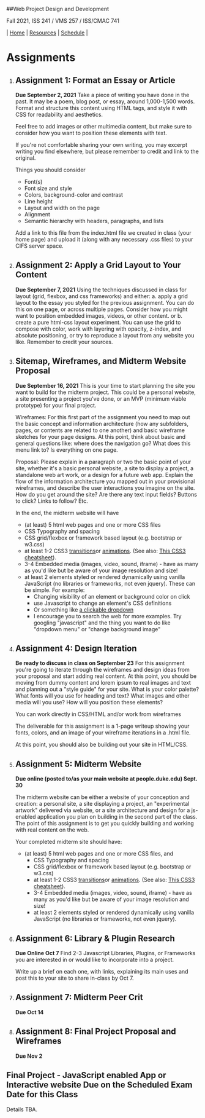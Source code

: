 ##Web Project Design and Development

Fall 2021, ISS 241 / VMS 257 / ISS/CMAC 741

| [Home](./) | [Resources](./resources.md) | [Schedule](./schedule.md) |

# Assignments

1. ## Assignment 1: Format an Essay or Article

   **Due September 2, 2021**
   Take a piece of writing you have done in the past. It may be a poem, blog post, or essay, around 1,000-1,500 words. Format and structure this content using HTML tags, and style it with CSS for readability and aesthetics.

   Feel free to add images or other multimedia content, but make sure to consider how you want to position these elements with text.

   If you're not comfortable sharing your own writing, you may excerpt writing you find elsewhere, but please remember to credit and link to the original.

   Things you should consider

   - Font(s)
   - Font size and style
   - Colors, background-color and contrast
   - Line height
   - Layout and width on the page
   - Alignment
   - Semantic hierarchy with headers, paragraphs, and lists

   Add a link to this file from the index.html file we created in class (your home page) and upload it (along with any necessary .css files) to your CIFS server space.

2. ## Assignment 2: Apply a Grid Layout to Your Content

   **Due September 7, 2021**
   Using the techniques discussed in class for layout (grid, flexbox, and css frameworks) and either:
   a. apply a grid layout to the essay you styled for the previous assignment. You can do this on one page, or across multiple pages. Consider how you might want to position embedded images, videos, or other content.
   or
   b. create a pure html-css layout experiment. You can use the grid to compose with color, work with layering with opacity, z-index, and absolute positioning, or try to reproduce a layout from any website you like. Remember to credit your sources.

3. ## Sitemap, Wireframes, and Midterm Website Proposal

   **Due September 16, 2021**
   This is your time to start planning the site you want to build for the midterm project. This could be a personal website, a site presenting a project you've done, or an MVP (minimum viable prototype) for your final project.

   Wireframes: For this first part of the assignment you need to map out the basic concept and information architecture (how any subfolders, pages, or contents are related to one another) and basic wireframe sketches for your page designs. At this point, think about basic and general questions like: where does the navigation go? What does this menu link to? Is everything on one page.

   Proposal: Please explain in a paragraph or two the basic point of your site, whether it's a basic personal website, a site to display a project, a standalone web art work, or a design for a future web app. Explain the flow of the information architecture you mapped out in your provisional wireframes, and describe the user interactions you imagine on the site. How do you get around the site? Are there any text input fields? Buttons to click? Links to follow? Etc.

   In the end, the midterm website will have

   - (at least) 5 html web pages and one or more CSS files
   - CSS Typography and spacing
   - CSS grid/flexbox or framework based layout (e.g. bootstrap or w3.css)
   - at least 1-2 CSS3 [transitions](https://www.w3schools.com/css/css3_transitions.asp)or [animations](https://www.w3schools.com/css/css3_animations.asp). (See also: [This CSS3 cheatsheet](https://www.kirupa.com/html5/css_transitions_cheatsheet.htm)).
   - 3-4 Embedded media (images, video, sound, iframe) - have as many as you'd like but be aware of your image resolution and size!
   - at least 2 elements styled or rendered dynamically using vanilla JavaScript (no libraries or frameworks, not even jquery). These can be simple. For example:
     - Changing visibility of an element or background color on click
     - use Javascript to change an element's CSS definitions
     - Or something like [a clickable dropdown](https://www.w3schools.com/howto/howto_js_dropdown.asp)
     - I encourage you to search the web for more examples. Try googling "javascript" and the thing you want to do like "dropdown menu" or "change background image"

4. ## Assignment 4: Design Iteration

   **Be ready to discuss in class on September 23**
   For this assignment you're going to iterate through the wireframes and design ideas from your proposal and start adding real content. At this point, you should be moving from dummy content and lorem ipsum to real images and text and planning out a "style guide" for your site. What is your color palette? What fonts will you use for heading and text? What images and other media will you use? How will you position these elements?

   You can work directly in CSS/HTML and/or work from wireframes

   The deliverable for this assignment is a 1-page writeup showing your fonts, colors, and an image of your wireframe iterations in a .html file.

   At this point, you should also be building out your site in HTML/CSS.

5. ## Assignment 5: Midterm Website

   **Due online (posted to/as your main website at people.duke.edu) Sept. 30**

   The midterm website can be either a website of your conception and creation: a personal site, a site displaying a project, an "experimental artwork" delivered via website, or a site architecture and design for a js-enabled application you plan on building in the second part of the class. The point of this assignment is to get you quickly building and working with real content on the web.

   Your completed midterm site should have:

   - (at least) 5 html web pages and one or more CSS files, and
     - CSS Typography and spacing
     - CSS grid/flexbox or framework based layout (e.g. bootstrap or w3.css)
     - at least 1-2 CSS3 [transitions](https://www.w3schools.com/css/css3_transitions.asp)or [animations](https://www.w3schools.com/css/css3_animations.asp). (See also: [This CSS3 cheatsheet](https://www.kirupa.com/html5/css_transitions_cheatsheet.htm)).
     - 3-4 Embedded media (images, video, sound, iframe) - have as many as you'd like but be aware of your image resolution and size!
     - at least 2 elements styled or rendered dynamically using vanilla JavaScript (no libraries or frameworks, not even jquery).

6. ## Assignment 6: Library & Plugin Research

   **Due Online Oct 7**
   Find 2-3 Javascript Libraries, Plugins, or Frameworks you are interested in or would like to incorporate into a project.

   Write up a brief on each one, with links, explaining its main uses and post this to your site to share in-class by Oct 7.

7. ## Assignment 7: Midterm Peer Crit

   **Due Oct 14**

8. ## Assignment 8: Final Project Proposal and Wireframes
   **Due Nov 2**

## Final Project - JavaScript enabled App or Interactive website Due on the Scheduled Exam Date for this Class

Details TBA.
